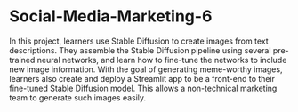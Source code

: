 # Social-Media-Marketing-6
In this project, learners use Stable Diffusion to create images from text descriptions. They assemble the Stable Diffusion pipeline using several pre-trained neural networks, and learn how to fine-tune the networks to include new image information. With the goal of generating meme-worthy images, learners also create and deploy a Streamlit app to be a front-end to their fine-tuned Stable Diffusion model. This allows a non-technical marketing team to generate such images easily.
